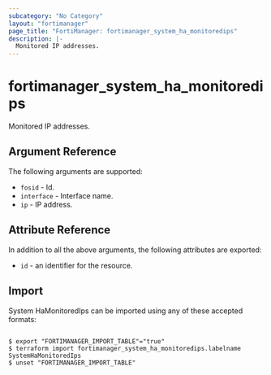 ```yaml
---
subcategory: "No Category"
layout: "fortimanager"
page_title: "FortiManager: fortimanager_system_ha_monitoredips"
description: |-
  Monitored IP addresses.
---
```


# fortimanager_system_ha_monitoredips
Monitored IP addresses.

## Argument Reference


The following arguments are supported:


* `fosid` - Id.
* `interface` - Interface name.
* `ip` - IP address.


## Attribute Reference

In addition to all the above arguments, the following attributes are exported:
* `id` - an identifier for the resource.

## Import

System HaMonitoredIps can be imported using any of these accepted formats:
```

$ export "FORTIMANAGER_IMPORT_TABLE"="true"
$ terraform import fortimanager_system_ha_monitoredips.labelname SystemHaMonitoredIps
$ unset "FORTIMANAGER_IMPORT_TABLE"
```

